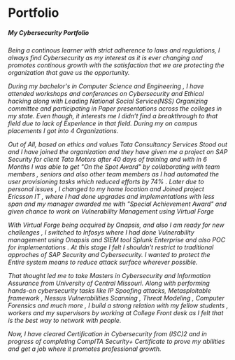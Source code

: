 # Portfolio
<h5>My Cybersecurity Portfolio</h5>
<h6> 
  Being a continous learner with strict adherence to laws and regulations, I always find Cybersecurity as my interest as it is ever changing and promotes continous growth with the satisfaction that we are protecting the organization that gave us the opportunity.

  During my bachelor's in Computer Science and Engineering , I have attended workshops and conferences on Cybersecurity and Ethical hacking along with Leading National Social Service(NSS) Organizing committee and participating in Paper presentations across the colleges in my state. Even though, it interests me I didn’t find a breakthrough to that field due to lack of Experience in that field. During my on campus placements I got into 4 Organizations.

  Out of All, based on ethics and values Tata Consultancy Services Stood out and I have joined the organization and they have given me a project on SAP Security for client Tata Motors after 40 days of training and with in 6 Months I was able to get "On the Spot Award" by collaborating with team members , seniors and also other team members as I had automated the user provisioning tasks which reduced efforts by 74% . Later due to personal issues , I changed to my home location and Joined project Ericsson IT , where I had done upgrades and implementations with less span and my manager awarded me with "Special Achievement Award" and given chance to work on Vulnerability Management using Virtual Forge

  With Virtual Forge being acquired by Onapsis, and also I am ready for new challenges , I switched to Infosys where I had done Vulnerability management using Onapsis and SIEM tool Splunk Enterprise and also POC for implementations . At this stage I felt I shouldn’t restrict to traditional approches of SAP Security and Cybersecurity. I wanted to protect the Entire system means to reduce attack surface wherever possible.

  That thought led me to take Masters in Cybersecurity and Information Assurance from University of Central Missouri. Along with performing hands-on cybersecurity tasks like IP Spoofing attacks, Metasploitable framework , Nessus Vulnerabilities Scanning , Threat Modeling , Computer Forensics and much more , I build a strong relation with my fellow students , workers and my supervisors by working at College Front desk as I felt that is the best way to network with people.

  Now, I have cleared Certification in Cybersecurity from (ISC)2 and in progress of completing CompITA Security+ Certificate to prove my abilities and get a job where it promotes professional growth.

</h6>
